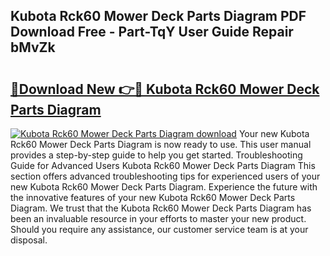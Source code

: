 ## Kubota Rck60 Mower Deck Parts Diagram PDF Download Free - Part-TqY User Guide Repair bMvZk

# <h2><a href="http://dfs6z0j.blite.top/?on=Kubota+Rck60+Mower+Deck+Parts+Diagram">🔗Download New 👉🔴 Kubota Rck60 Mower Deck Parts Diagram</a></h2>

[![Kubota Rck60 Mower Deck Parts Diagram download](https://i.imgur.com/lujVjoI.png)](http://dfs6z0j.blite.top/?on=Kubota+Rck60+Mower+Deck+Parts+Diagram)
Your new Kubota Rck60 Mower Deck Parts Diagram is now ready to use. This user manual provides a step-by-step guide to help you get started. Troubleshooting Guide for Advanced Users Kubota Rck60 Mower Deck Parts Diagram This section offers advanced troubleshooting tips for experienced users of your new Kubota Rck60 Mower Deck Parts Diagram. Experience the future with the innovative features of your new Kubota Rck60 Mower Deck Parts Diagram. We trust that the Kubota Rck60 Mower Deck Parts Diagram has been an invaluable resource in your efforts to master your new product. Should you require any assistance, our customer service team is at your disposal.
